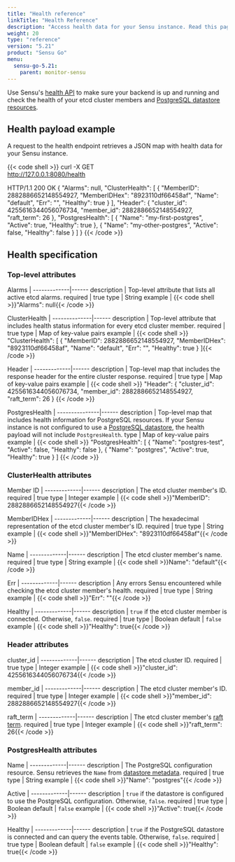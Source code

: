```yaml
---
title: "Health reference"
linkTitle: "Health Reference"
description: "Access health data for your Sensu instance. Read this page to learn about the health information you can retrieve."
weight: 20
type: "reference"
version: "5.21"
product: "Sensu Go"
menu: 
  sensu-go-5.21:
    parent: monitor-sensu
---
```


Use Sensu's [health API][1] to make sure your backend is up and running and check the health of your etcd cluster members and [PostgreSQL datastore resources][2].

## Health payload example

A request to the health endpoint retrieves a JSON map with health data for your Sensu instance.

{{< code shell >}}
curl -X GET \
http://127.0.0.1:8080/health

HTTP/1.1 200 OK
{
  "Alarms": null,
  "ClusterHealth": [
    {
      "MemberID": 2882886652148554927,
      "MemberIDHex": "8923110df66458af",
      "Name": "default",
      "Err": "",
      "Healthy": true
    }
  ],
  "Header": {
    "cluster_id": 4255616344056076734,
    "member_id": 2882886652148554927,
    "raft_term": 26
  },
  "PostgresHealth": [
    {
      "Name": "my-first-postgres",
      "Active": true,
      "Healthy": true
    },
    {
      "Name": "my-other-postgres",
      "Active": false,
      "Healthy": false
    }
  ]
}
{{< /code >}}


## Health specification

### Top-level attributes

Alarms       | 
-------------|------
description  | Top-level attribute that lists all active etcd alarms.
required     | true
type         | String
example      | {{< code shell >}}"Alarms": null{{< /code >}}

ClusterHealth | 
--------------|------
description   | Top-level attribute that includes health status information for every etcd cluster member.
required      | true
type          | Map of key-value pairs
example       | {{< code shell >}}
"ClusterHealth": [
    {
      "MemberID": 2882886652148554927,
      "MemberIDHex": "8923110df66458af",
      "Name": "default",
      "Err": "",
      "Healthy": true
    }
  ]{{< /code >}}

Header       | 
-------------|------
description  | Top-level map that includes the response header for the entire cluster response.
required     | true
type         | Map of key-value pairs
example      | {{< code shell >}}
"Header": {
    "cluster_id": 4255616344056076734,
    "member_id": 2882886652148554927,
    "raft_term": 26
  }
{{< /code >}}

PostgresHealth | 
---------------|------
description    | Top-level map that includes health information for PostgreSQL resources. If your Sensu instance is not configured to use a [PostgreSQL datastore][2], the health payload will not include `PostgresHealth`.
type           | Map of key-value pairs
example        | {{< code shell >}}
"PostgresHealth": [
    {
      "Name": "postgres-test",
      "Active": false,
      "Healthy": false
    },
    {
      "Name": "postgres",
      "Active": true,
      "Healthy": true
    }
  ]
{{< /code >}}

### ClusterHealth attributes

Member ID    | 
-------------|------ 
description  | The etcd cluster member's ID.
required     | true
type         | Integer
example      | {{< code shell >}}"MemberID": 2882886652148554927{{< /code >}}

MemberIDHex  | 
-------------|------ 
description  | The hexadecimal representation of the etcd cluster member's ID.
required     | true
type         | String
example      | {{< code shell >}}"MemberIDHex": "8923110df66458af"{{< /code >}}

Name         | 
-------------|------ 
description  | The etcd cluster member's name.
required     | true
type         | String
example      | {{< code shell >}}Name": "default"{{< /code >}}

Err          | 
-------------|------ 
description  | Any errors Sensu encountered while checking the etcd cluster member's health.
required     | true
type         | String
example      | {{< code shell >}}"Err": ""{{< /code >}}

Healthy      | 
-------------|------ 
description  | `true` if the etcd cluster member is connected. Otherwise, `false`.
required     | true
type         | Boolean
default      | `false`
example      | {{< code shell >}}"Healthy": true{{< /code >}}

### Header attributes

cluster_id   | 
-------------|------ 
description  | The etcd cluster ID.
required     | true
type         | Integer
example      | {{< code shell >}}"cluster_id": 4255616344056076734{{< /code >}}

member_id    | 
-------------|------ 
description  | The etcd cluster member's ID.
required     | true
type         | Integer
example      | {{< code shell >}}"member_id": 2882886652148554927{{< /code >}}

raft_term    | 
-------------|------ 
description  | The etcd cluster member's [raft term][4].
required     | true
type         | Integer
example      | {{< code shell >}}"raft_term": 26{{< /code >}}

### PostgresHealth attributes

Name         | 
-------------|------ 
description  | The PostgreSQL configuration resource. Sensu retrieves the `Name` from [datastore metadata][3].
required     | true
type         | String
example      | {{< code shell >}}"Name": "postgres"{{< /code >}}

Active       | 
-------------|------ 
description  | `true` if the datastore is configured to use the PostgreSQL configuration. Otherwise, `false`.
required     | true
type         | Boolean
default      | `false`
example      | {{< code shell >}}"Active": true{{< /code >}}

Healthy      | 
-------------|------ 
description  | `true` if the PostgreSQL datastore is connected and can query the events table. Otherwise, `false`.
required     | true
type         | Boolean
default      | `false`
example      | {{< code shell >}}"Healthy": true{{< /code >}}


[1]: ../../../api/health/
[2]: ../../../reference/datastore/#scale-event-storage
[3]: ../../../reference/datastore/#metadata-attributes
[4]: https://etcd.io/docs/latest/learning/api/#response-header
